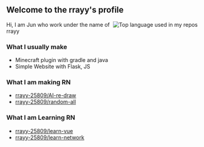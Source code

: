 ## Welcome to the rrayy's profile
<img align="right" src="https://github-readme-stats.vercel.app/api/top-langs/?username=rrayy-25809&layout=compact&hide_title=1&card_width=300" alt="Top language used in my repos"/>
Hi, I am Jun who work under the name of rrayy


### What I usually make
- Minecraft plugin with gradle and java
- Simple Website with Flask, JS 

### What I am making RN
- [rrayy-25809/AI-re-draw](https://github.com/rrayy-25809/AI-re-draw)
- [rrayy-25809/random-all](https://github.com/rrayy-25809/random-all)

### What I am Learning RN
- [rrayy-25809/learn-vue](https://github.com/rrayy-25809/learn-vue)
- [rrayy-25809/learn-network](https://github.com/rrayy-25809/learn-network)
